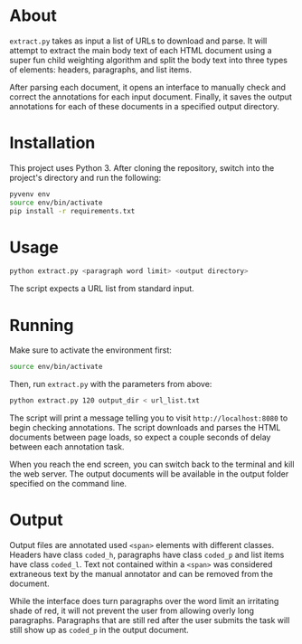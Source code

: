 # About

`extract.py` takes as input a list of URLs to download and parse. It will
attempt to extract the main body text of each HTML document using a super fun
child weighting algorithm and split the body text into three types of elements:
headers, paragraphs, and list items.

After parsing each document, it opens an interface to manually check and correct
the annotations for each input document. Finally, it saves the output
annotations for each of these documents in a specified output directory.

# Installation

This project uses Python 3. After cloning the repository, switch into the
project's directory and run the following:

```sh
pyvenv env
source env/bin/activate
pip install -r requirements.txt
```

# Usage

```sh
python extract.py <paragraph word limit> <output directory>
```

The script expects a URL list from standard input.

# Running

Make sure to activate the environment first:

```sh
source env/bin/activate
```

Then, run `extract.py` with the parameters from above:

```sh
python extract.py 120 output_dir < url_list.txt
```

The script will print a message telling you to visit `http://localhost:8080` to
begin checking annotations. The script downloads and parses the HTML documents
between page loads, so expect a couple seconds of delay between each annotation
task.

When you reach the end screen, you can switch back to the terminal and kill the
web server. The output documents will be available in the output folder
specified on the command line.

# Output

Output files are annotated used `<span>` elements with different classes.
Headers have class `coded_h`, paragraphs have class `coded_p` and list items
have class `coded_l`. Text not contained within a `<span>` was considered
extraneous text by the manual annotator and can be removed from the document.

While the interface does turn paragraphs over the word limit an irritating shade
of red, it will not prevent the user from allowing overly long paragraphs.
Paragraphs that are still red after the user submits the task will still show up
as `coded_p` in the output document.
